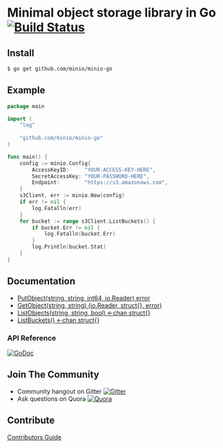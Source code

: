 # Minimal object storage library in Go [![Build Status](https://travis-ci.org/minio/minio-go.svg)](https://travis-ci.org/minio/minio-go)

## Install

```sh
$ go get github.com/minio/minio-go
```
## Example

```go
package main

import (
	"log"
	
	"github.com/minio/minio-go"
)

func main() {
	config := minio.Config{
		AccessKeyID:     "YOUR-ACCESS-KEY-HERE",
		SecretAccessKey: "YOUR-PASSWORD-HERE",
		Endpoint:        "https://s3.amazonaws.com",
	}
	s3Client, err := minio.New(config)
	if err != nil {
	    log.Fatalln(err)
	}
	for bucket := range s3Client.ListBuckets() {
		if bucket.Err != nil {
			log.Fatalln(bucket.Err)
		}
		log.Println(bucket.Stat)
	}
}
```

## Documentation

* [PutObject(string, string, int64, io.Reader) error](examples/s3/putobject.go)
* [GetObject(string, string) (io.Reader, struct{}, error)](examples/s3/getobject.go)
* [ListObjects(string, string, bool) <-chan struct{}](examples/s3/listobjects.go)
* [ListBuckets() <-chan struct{}](examples/s3/listbuckets.go)

### API Reference

[![GoDoc](http://img.shields.io/badge/go-documentation-blue.svg?style=flat-square)](http://godoc.org/github.com/minio/minio-go)

## Join The Community
* Community hangout on Gitter    [![Gitter](https://badges.gitter.im/Join%20Chat.svg)](https://gitter.im/minio/minio?utm_source=badge&utm_medium=badge&utm_campaign=pr-badge&utm_content=badge)
* Ask questions on Quora  [![Quora](http://upload.wikimedia.org/wikipedia/commons/thumb/5/57/Quora_logo.svg/55px-Quora_logo.svg.png)](http://www.quora.com/Minio)

## Contribute

[Contributors Guide](./CONTRIBUTING.md)

